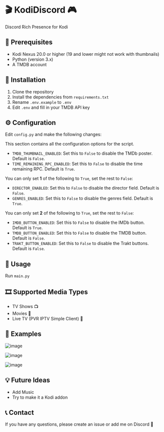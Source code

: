 # 🎬 KodiDiscord 🎮
Discord Rich Presence for Kodi

## 📝 Prerequisites
* Kodi Nexus 20.0 or higher (19 and lower might not work with thumbnails)
* Python (version 3.x)
* A TMDB account

## 🚀 Installation
1. Clone the repository
2. Install the dependencies from `requirements.txt`
3. Rename `.env.example` to `.env`
4. Edit `.env` and fill in your TMDB API key

## ⚙️ Configuration

Edit `config.py` and make the following changes:

This section contains all the configuration options for the script.

- `TMDB_THUMBNAIL_ENABLED`: Set this to `False` to disable the TMDb poster. Default is `False`.
- `TIME_REMAINING_RPC_ENABLED`: Set this to `False` to disable the time remaining RPC. Default is `True`.

You can only set **1** of the following to `True`, set the rest to `False`:

- `DIRECTOR_ENABLED`: Set this to `False` to disable the director field. Default is `False`.
- `GENRES_ENABLED`: Set this to `False` to disable the genres field. Default is `True`.

You can only set **2** of the following to `True`, set the rest to `False`:

- `IMDB_BUTTON_ENABLED`: Set this to `False` to disable the IMDb button. Default is `True`.
- `TMDB_BUTTON_ENABLED`: Set this to `False` to disable the TMDB button. Default is `False`.
- `TRAKT_BUTTON_ENABLED`: Set this to `False` to disable the Trakt buttons. Default is `False`.

## 🎯 Usage
Run `main.py`

## 🎞️ Supported Media Types
* TV Shows 📺
* Movies 🎥
* Live TV (PVR IPTV Simple Client) 📡

## 📸 Examples
![image](https://github.com/zeroquinc/KodiDiscord/assets/39315068/848cbe27-d508-46c5-93dd-a8b9c72c92a1)

![image](https://github.com/zeroquinc/KodiDiscord/assets/39315068/e494b101-c764-4901-bd7d-a53aa186b0e4)

![image](https://github.com/zeroquinc/KodiDiscord/assets/39315068/e22e37c0-27a6-429a-a2c4-21e412aad10a)

## 💡 Future Ideas
* Add Music
* Try to make it a Kodi addon

## 📞 Contact
If you have any questions, please create an issue or add me on Discord 💬
